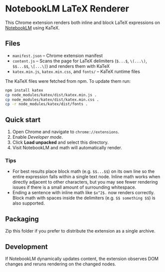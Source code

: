 # NotebookLM LaTeX Renderer

This Chrome extension renders both inline and block LaTeX expressions on [NotebookLM](https://notebooklm.google.com/) using KaTeX.

## Files

- `manifest.json` – Chrome extension manifest
- `content.js` – Scans the page for LaTeX delimiters (`$...$`, `\(...\)`, `$$...$$`, `\[...\]`) and renders them with KaTeX
- `katex.min.js`, `katex.min.css`, and `fonts/` – KaTeX runtime files

The KaTeX files were fetched from npm. To update them run:

```bash
npm install katex
cp node_modules/katex/dist/katex.min.js .
cp node_modules/katex/dist/katex.min.css .
cp -r node_modules/katex/dist/fonts .
```

## Quick start

1. Open Chrome and navigate to `chrome://extensions`.
2. Enable *Developer mode*.
3. Click **Load unpacked** and select this directory.
4. Visit NotebookLM and math will automatically render.

### Tips

* For best results place block math (e.g. `$$...$$`) on its own line so the
  entire expression falls within a single text node. Inline math works when
  directly adjacent to other characters, but you may see fewer rendering issues
  if there is a small amount of surrounding whitespace.
* Ending a sentence with inline math like `$x^2$.` now renders correctly.
  Block math with spaces inside the delimiters (e.g. `$$ something $$`) is also
  supported.

## Packaging

Zip this folder if you prefer to distribute the extension as a single archive.

## Development

If NotebookLM dynamically updates content, the extension observes DOM changes and reruns rendering on the changed nodes.
